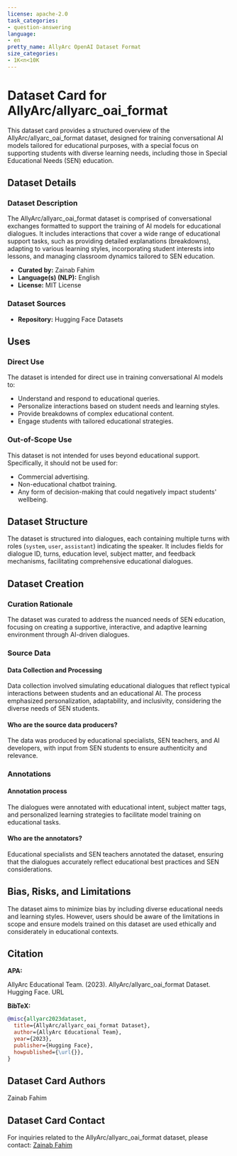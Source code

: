 ```yaml
---
license: apache-2.0
task_categories:
- question-answering
language:
- en
pretty_name: AllyArc OpenAI Dataset Format
size_categories:
- 1K<n<10K
---
```



# Dataset Card for AllyArc/allyarc_oai_format

This dataset card provides a structured overview of the AllyArc/allyarc_oai_format dataset, designed for training conversational AI models tailored for educational purposes, with a special focus on supporting students with diverse learning needs, including those in Special Educational Needs (SEN) education.

## Dataset Details

### Dataset Description

The AllyArc/allyarc_oai_format dataset is comprised of conversational exchanges formatted to support the training of AI models for educational dialogues. It includes interactions that cover a wide range of educational support tasks, such as providing detailed explanations (breakdowns), adapting to various learning styles, incorporating student interests into lessons, and managing classroom dynamics tailored to SEN education.

- **Curated by:** Zainab Fahim
- **Language(s) (NLP):** English
- **License:** MIT License

### Dataset Sources

- **Repository:** Hugging Face Datasets

## Uses

### Direct Use

The dataset is intended for direct use in training conversational AI models to:
- Understand and respond to educational queries.
- Personalize interactions based on student needs and learning styles.
- Provide breakdowns of complex educational content.
- Engage students with tailored educational strategies.

### Out-of-Scope Use

This dataset is not intended for uses beyond educational support. Specifically, it should not be used for:
- Commercial advertising.
- Non-educational chatbot training.
- Any form of decision-making that could negatively impact students' wellbeing.

## Dataset Structure

The dataset is structured into dialogues, each containing multiple turns with roles (`system`, `user`, `assistant`) indicating the speaker. It includes fields for dialogue ID, turns, education level, subject matter, and feedback mechanisms, facilitating comprehensive educational dialogues.

## Dataset Creation

### Curation Rationale

The dataset was curated to address the nuanced needs of SEN education, focusing on creating a supportive, interactive, and adaptive learning environment through AI-driven dialogues.

### Source Data

#### Data Collection and Processing

Data collection involved simulating educational dialogues that reflect typical interactions between students and an educational AI. The process emphasized personalization, adaptability, and inclusivity, considering the diverse needs of SEN students.

#### Who are the source data producers?

The data was produced by educational specialists, SEN teachers, and AI developers, with input from SEN students to ensure authenticity and relevance.

### Annotations

#### Annotation process

The dialogues were annotated with educational intent, subject matter tags, and personalized learning strategies to facilitate model training on educational tasks.

#### Who are the annotators?

Educational specialists and SEN teachers annotated the dataset, ensuring that the dialogues accurately reflect educational best practices and SEN considerations.

## Bias, Risks, and Limitations

The dataset aims to minimize bias by including diverse educational needs and learning styles. However, users should be aware of the limitations in scope and ensure models trained on this dataset are used ethically and considerately in educational contexts.

## Citation

**APA:**

AllyArc Educational Team. (2023). AllyArc/allyarc_oai_format Dataset. Hugging Face. URL

**BibTeX:**

```bibtex
@misc{allyarc2023dataset,
  title={AllyArc/allyarc_oai_format Dataset},
  author={AllyArc Educational Team},
  year={2023},
  publisher={Hugging Face},
  howpublished={\url{}},
}
```

## Dataset Card Authors

Zainab Fahim

## Dataset Card Contact

For inquiries related to the AllyArc/allyarc_oai_format dataset, please contact: [Zainab Fahim](mailto:shafna.zainab.fahim@gmail.com)